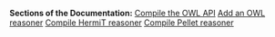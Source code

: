 **Sections of the Documentation:**
[Compile the OWL API](Compile-the-OWL-API)
[Add an OWL reasoner](Add-an-OWL-reasoner)
[Compile HermiT reasoner](Compile-HermiT-reasoner)
[Compile Pellet reasoner](Compile-Pellet-reasoner)
